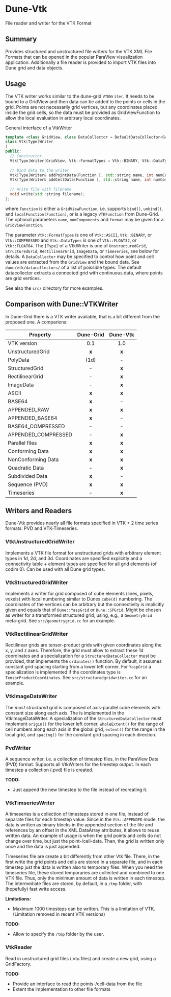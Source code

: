 # Dune-Vtk
File reader and writer for the VTK Format

## Summary
Provides structured and unstructured file writers for the VTK XML File Formats 
that can be opened in the popular ParaView visualization application. Additionally
a file reader is provided to import VTK files into Dune grid and data objects.

## Usage
The VTK writer works similar to the dune-grid `VTKWriter`. It needs to be bound 
to a GridView and then data can be added to the points or cells in the grid.
Points are not necessarily grid vertices, but any coordinates placed inside the 
grid cells, so the data must be provided as GridViewFunction to allow the local
evaluation in arbitrary local coordinates.

General interface of a VtkWriter
```c++
template <class GridView, class DataCollector = DefaultDataCollector<GridView>>
class Vtk[Type]Writer
{
public:
  // Constructor
  Vtk[Type]Writer(GridView, Vtk::FormatTypes = Vtk::BINARY, Vtk::DataTypes = Vtk::FLOAT32);
  
  // Bind data to the writer
  Vtk[Type]Writer& addPointData(Function [, std::string name, int numComponents, Vtk::FormatTypes]);
  Vtk[Type]Writer& addCellData(Function [, std::string name, int numComponents, Vtk::FormatTypes]);
  
  // Write file with filename
  void write(std::string filename);
};
```
where `Function` is either a `GridViewFunction`, i.e. supports `bind()`, `unbind()`, and `localFunction(Function)`, or is a legacy `VTKFunction` from Dune-Grid. The optional parameters `name`, `numComponents` and `format` may be given for a `GridViewFunction`.

The parameter `Vtk::FormatTypes` is one of `Vtk::ASCII`, `Vtk::BINARY`, or `Vtk::COMPRESSED` and `Vtk::DataTypes` is one of `Vtk::FLOAT32`, or `Vtk::FLOAT64`. The `[Type]` of a VtkWriter is one of `UnstructuredGrid`, `StructuredGrid`, `RectilinearGrid`, `ImageData`, or `Timeseries`, see below for details. A `DataCollector` may be specified to control how point and cell values are extracted from the `GridView` and the bound data. See `dune/vtk/datacollectors/` of a list of poissible types. The default datacollector extracts a connected grid with continuous data, where points are grid vertices.

See also the `src/` directory for more examples.

## Comparison with Dune::VTKWriter
In Dune-Grid there is a VTK writer available, that is a bit different from the
proposed one. A comparions:

| **Property**       | **Dune-Grid** | **Dune-Vtk** |
| ------------------ | :-----------: | :----------: |
| VTK version        | 0.1           | 1.0          |
| UnstructuredGrid   | **x**         | **x**        |
| PolyData           | (1d)          | -            |
| StructuredGrid     | -             | **x**        |
| RectilinearGrid    | -             | **x**        |
| ImageData          | -             | **x**        |
| ASCII              | **x**         | **x**        |
| BASE64             | **x**         | -            |
| APPENDED_RAW       | **x**         | **x**        |
| APPENDED_BASE64    | **x**         | -            |
| BASE64_COMPRESSED  | -             | -            |
| APPENDED_COMPRESSED| -             | **x**        |
| Parallel files     | **x**         | **x**        |
| Conforming Data    | **x**         | **x**        |
| NonConforming Data | **x**         | **x**        |
| Quadratic Data     | -             | **x**        |
| Subdivided Data    | **x**         | -            |
| Sequence (PVD)     | **x**         | **x**        |
| Timeseries         | -             | **x**        |

## Writers and Readers
Dune-Vtk provides nearly all file formats specified in VTK + 2 time series formats: PVD and VTK-Timeseries.

### VtkUnstructuredGridWriter
Implements a VTK file format for unstructured grids with arbitrary element types in 1d, 2d, and 3d. Coordinates are specified explicitly and a connectivity table + element types are specified for all grid elements (of codim 0). Can be used with all Dune grid types.

### VtkStructuredGridWriter
Implements a writer for grid composed of cube elements (lines, pixels, voxels) with local numbering similar to Dunes `cube(d)` numbering. The coordinates of the vertices can be arbitrary but the connectivity is implicitly given and equals that of `Dune::YaspGrid` or `Dune::SPGrid`. Might be chosen as writer for a transformed structured grid, using, e.g., a `GeometryGrid` meta-grid. See `src/geometrygrid.cc` for an example.

### VtkRectilinearGridWriter
Rectilinear grids are tensor-product grids with given coordinates along the x, y, and z axes. Therefore, the grid must allow to extract these 1d coordinates and a specialization for a `StructuredDataCollector` must be provided, that implements the `ordinates()` function. By default, it assumes constant grid spacing starting from a lower left corner. For `YaspGrid` a specialization is implemented if the coordinates type is `TensorProductCoordinates`. See `src/structuredgridwriter.cc` for an example.

### VtkImageDataWriter
The *most structured* grid is composed of axis-parallel cube elements with constant size along each axis. The is implemented in the VtkImageDataWriter. A specialization of the `StructuredDataCollector` must implement `origin()` for the lower left corner, `wholeExtent()` for the range of cell numbers along each axis in the global grid, `extent()` for the range in the local grid, and `spacing()` for the constant grid spacing in each direction.

### PvdWriter
A sequence writer, i.e. a collection of timestep files, in the ParaView Data (PVD) format. Supports all VtkWriters for the timestep output. In each timestep a collection (.pvd) file is created.

**TODO:**

- Just append the new timestep to the file instead of recreating it.

### VtkTimseriesWriter
A timeseries is a collection of timesteps stored in one file, instead of separate files for each timestep value. Since in the `Vtk::APPENDED` mode, the data is written as binary blocks in the appended section of the file and references by an offset in the XML DataArray attributes, it allows to reuse written data. An example of usage is when the grid points and cells do not change over time, but just the point-/cell-data. Then, the grid is written only once and the data is just appended.

Timeseries file are create a bit differently from other Vtk file. There, in the first write the grid points and cells are stored in a separate file, and in each timestep just the data is written also to temporary files. When you need the timeseries file, these stored temporaries are collected and combined to one VTK file. Thus, only the minimum amount of data is written in each timestep. The intermediate files are stored, by default, in a `/tmp` folder, with (hopefully) fast write access.

**Limitations:**

- Maximum 1000 timesteps can be written. This is a limitation of VTK. (Limitation removed in recent VTK versions)

**TODO:**

- Allow to specify the `/tmp` folder by the user.

### VtkReader
Read in unstructured grid files (.vtu files) and create a new grid, using a GridFactory.

**TODO:**

- Provide an interface to read the points-/cell-data from the file
- Extent the implementation to other file formats
